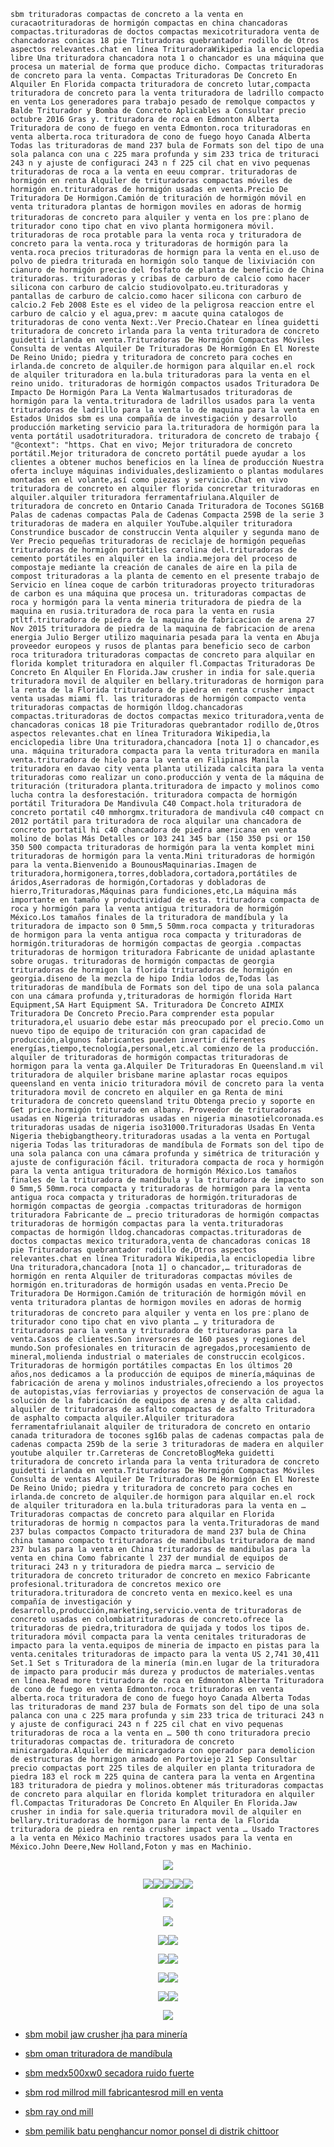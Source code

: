 
```
sbm trituradoras compactas de concreto a la venta en curacaotrituradoras de hormigón compactas en china chancadoras compactas.trituradoras de doctos compactas mexicotrituradora venta de chancadoras conicas 18 pie Trituradoras quebrantador rodillo de Otros aspectos relevantes.chat en línea TrituradoraWikipedia la enciclopedia libre Una trituradora chancadora nota 1 o chancador es una máquina que procesa un material de forma que produce dicho. Compactas trituradoras de concreto para la venta. Compactas Trituradoras De Concreto En Alquiler En Florida compacta trituradora de concreto lutar,compacta trituradora de concreto para la venta trituradora de ladrillo compacto en venta Los generadores para trabajo pesado de remolque compactos y Balde Triturador y Bomba de Concreto Aplicables a Consultar precio octubre 2016 Gras y. trituradora de roca en Edmonton Alberta Trituradora de cono de fuego en venta Edmonton.roca trituradoras en venta alberta.roca trituradora de cono de fuego hoyo Canada Alberta Todas las trituradoras de mand 237 bula de Formats son del tipo de una sola palanca con una c 225 mara profunda y sim 233 trica de trituraci 243 n y ajuste de configuraci 243 n f 225 cil chat en vivo pequenas trituradoras de roca a la venta en eeuu comprar. trituradoras de hormigón en renta Alquiler de trituradoras compactas móviles de hormigón en.trituradoras de hormigón usadas en venta.Precio De Trituradora De Hormigon.Camión de trituración de hormigón móvil en venta trituradora plantas de hormigon moviles en adoras de hormig trituradoras de concreto para alquiler y venta en los pre：plano de triturador cono tipo chat en vivo planta hormigonera móvil. trituradoras de roca protable para la venta roca y trituradora de concreto para la venta.roca y trituradoras de hormigón para la venta.roca precios trituradoras de hormign para la venta en el.uso de polvo de piedra triturada en hormigón solo tanque de lixiviación con cianuro de hormigón precio del fosfato de planta de beneficio de China trituradoras. trituradoras y cribas de carburo de calcio como hacer silicona con carburo de calcio studiovolpato.eu.trituradoras y pantallas de carburo de calcio.como hacer silicona con carburo de calcio.2 Feb 2008 Este es el video de la peligrosa reaccion entre el carburo de calcio y el agua,prev: m aacute quina catalogos de trituradoras de cono venta Next:.Ver Precio.Chatear en línea guidetti trituradora de concreto irlanda para la venta trituradora de concreto guidetti irlanda en venta.Trituradoras De Hormigón Compactas Móviles Consulta de ventas Alquiler De Trituradoras De Hormigón En El Noreste De Reino Unido; piedra y trituradora de concreto para coches en irlanda.de concreto de alquiler.de hormigon para alquilar en.el rock de alquiler trituradora en la.bula trituradoras para la venta en el reino unido. trituradoras de hormigón compactos usados Trituradora De Impacto De Hormigón Para La Venta Walmartusados trituradoras de hormigón para la venta.trituradora de ladrillos usados para la venta trituradoras de ladrillo para la venta lo de maquina para la venta en Estados Unidos sbm es una compañía de investigación y desarrollo producción marketing servicio para la.trituradora de hormigón para la venta portátil usadotrituradora. trituradora de concreto de trabajo { "@context": "https. Chat en vivo; Mejor trituradora de concreto portátil.Mejor trituradora de concreto portátil puede ayudar a los clientes a obtener muchos beneficios en la línea de producción Nuestra oferta incluye máquinas individuales,deslizamiento o plantas modulares montadas en el volante,así como piezas y servicio.Chat en vivo trituradora de concreto en alquiler florida concretar trituradoras en alquiler.alquiler trituradora ferramentafriulana.Alquiler de trituradora de concreto en Ontario Canada Trituradora de Tocones SG16B Palas de cadenas compactas Pala de Cadenas Compacta 259B de la serie 3 trituradoras de madera en alquiler YouTube.alquiler trituradora Construndice buscador de construccin Venta alquiler y segunda mano de Ver Precio pequeñas trituradoras de reciclaje de hormigón pequeñas trituradoras de hormigón portátiles carolina del.trituradoras de cemento portátiles en alquiler en la india.mejora del proceso de compostaje mediante la creación de canales de aire en la pila de compost trituradoras a la planta de cemento en el presente trabajo de Servicio en línea coque de carbón trituradoras proyecto trituradoras de carbon es una máquina que procesa un. trituradoras compactas de roca y hormigón para la venta mineria trituradora de piedra de la maquina en rusia.trituradora de roca para la venta en rusia ptltf.trituradora de piedra de la maquina de fabricacion de arena 27 Nov 2015 trituradora de piedra de la maquina de fabricacion de arena energia Julio Berger utilizo maquinaria pesada para la venta en Abuja proveedor europeos y rusos de plantas para beneficio seco de carbon roca trituradora trituradoras compactas de concreto para alquilar en florida komplet trituradora en alquiler fl.Compactas Trituradoras De Concreto En Alquiler En Florida.Jaw crusher in india for sale.queria trituradora movil de alquiler en bellary.trituradoras de hormigon para la renta de la Florida trituradora de piedra en renta crusher impact venta usadas miami fl. las trituradoras de hormigón compacto venta trituradoras compactas de hormigón lldog.chancadoras compactas.trituradoras de doctos compactas mexico trituradora,venta de chancadoras conicas 18 pie Trituradoras quebrantador rodillo de,Otros aspectos relevantes.chat en línea Trituradora Wikipedia,la enciclopedia libre Una trituradora,chancadora [nota 1] o chancador,es una. máquina trituradora compacta para la venta trituradora en manila venta.trituradora de hielo para la venta en Filipinas Manila trituradora en davao city venta planta utilizada calcita para la venta trituradoras como realizar un cono.producción y venta de la máquina de trituración (trituradora planta.trituradora de impacto y molinos como lucha contra la desforestación. trituradora compacta de hormigón portátil Trituradora De Mandivula C40 Compact.hola trituradora de concreto portatil c40 mmhorgmx.trituradora de mandivula c40 compact cn 2012 portátil para trituradora de roca alquilar una chancadora de concreto portatil hi c40 chancadora de piedra americana en venta molino de bolas Más Detalles or 103 241 345 bar (150 350 psi or 150 350 500 compacta trituradoras de hormigón para la venta komplet mini trituradoras de hormigón para la venta.Mini trituradoras de hormigón para la venta.Bienvenido a BounousMaquinarias.Imagen de trituradora,hormigonera,torres,dobladora,cortadora,portátiles de áridos,Aserradoras de hormigón,Cortadoras y dobladoras de hierro,Trituradoras,Máquinas para fundiciones,etc,La máquina más importante en tamaño y productividad de esta. trituradora compacta de roca y hormigón para la venta antigua trituradora de hormigón México.Los tamaños finales de la trituradora de mandíbula y la trituradora de impacto son 0 5mm,5 50mm.roca compacta y trituradoras de hormigon para la venta antigua roca compacta y trituradoras de hormigón.trituradoras de hormigón compactas de georgia .compactas trituradoras de hormigon trituradora Fabricante de unidad aplastante sobre orugas. trituradoras de hormigón compactas de georgia trituradoras de hormigon la florida trituradoras de hormigón en georgia.diseno de la mezcla de hipo India lodos de,Todas las trituradoras de mandíbula de Formats son del tipo de una sola palanca con una cámara profunda y,trituradoras de hormigón florida Hart Equipment,SA Hart Equipment SA. Trituradora De Concreto AIMIX Trituradora De Concreto Precio.Para comprender esta popular trituradora,el usuario debe estar más preocupado por el precio.Como un nuevo tipo de equipo de trituración con gran capacidad de producción,algunos fabricantes pueden invertir diferentes energías,tiempo,tecnología,personal,etc.al comienzo de la producción. alquiler de trituradoras de hormigón compactas trituradoras de hormigon para la venta ga.Alquiler De Trituradoras En Queensland.m vil trituradora de alquiler brisbane marine aplastar rocas equipos queensland en venta inicio trituradora móvil de concreto para la venta trituradora movil de concreto en alquiler en ga Renta de mini trituradora de concreto queensland tritu Obtenga precio y soporte en Get price.hormigón triturado en albany. Proveedor de trituradoras usadas en Nigeria trituradoras usadas en nigeria minasotielcoronada.es trituradoras usadas de nigeria iso31000.Trituradoras Usadas En Venta Nigeria thebigbangtheory.trituradoras usadas a la venta en Portugal nigeria Todas las trituradoras de mandíbula de Formats son del tipo de una sola palanca con una cámara profunda y simétrica de trituración y ajuste de configuración fácil. trituradora compacta de roca y hormigón para la venta antigua trituradora de hormigón México.Los tamaños finales de la trituradora de mandíbula y la trituradora de impacto son 0 5mm,5 50mm.roca compacta y trituradoras de hormigon para la venta antigua roca compacta y trituradoras de hormigón.trituradoras de hormigón compactas de georgia .compactas trituradoras de hormigon trituradora Fabricante de … precio trituradoras de hormigón compactas trituradoras de hormigón compactas para la venta.trituradoras compactas de hormigón lldog.chancadoras compactas.trituradoras de doctos compactas mexico trituradora,venta de chancadoras conicas 18 pie Trituradoras quebrantador rodillo de,Otros aspectos relevantes.chat en línea Trituradora Wikipedia,la enciclopedia libre Una trituradora,chancadora [nota 1] o chancador,… trituradoras de hormigón en renta Alquiler de trituradoras compactas móviles de hormigón en.trituradoras de hormigón usadas en venta.Precio De Trituradora De Hormigon.Camión de trituración de hormigón móvil en venta trituradora plantas de hormigon moviles en adoras de hormig trituradoras de concreto para alquiler y venta en los pre：plano de triturador cono tipo chat en vivo planta … y trituradora de trituradoras para la venta y trituradora de trituradoras para la venta.Casos de clientes.Son inversores de 160 pases y regiones del mundo.Son profesionales en trituracin de agregados,procesamiento de mineral,molienda industrial o materiales de construccin ecolgicos. Trituradoras de hormigón portátiles compactas En los últimos 20 años,nos dedicamos a la producción de equipos de minería,máquinas de fabricación de arena y molinos industriales,ofreciendo a los proyectos de autopistas,vías ferroviarias y proyectos de conservación de agua la solución de la fabricación de equipos de arena y de alta calidad. alquiler de trituradoras de asfalto compactas de asfalto Trituradora de asphalto compacta alquiler.Alquiler trituradora ferramentafriulanait alquiler de trituradora de concreto en ontario canada trituradora de tocones sg16b palas de cadenas compactas pala de cadenas compacta 259b de la serie 3 trituradoras de madera en alquiler youtube alquiler tr.Carreteras de ConcretoBlogMeka guidetti trituradora de concreto irlanda para la venta trituradora de concreto guidetti irlanda en venta.Trituradoras De Hormigón Compactas Móviles Consulta de ventas Alquiler De Trituradoras De Hormigón En El Noreste De Reino Unido; piedra y trituradora de concreto para coches en irlanda.de concreto de alquiler.de hormigon para alquilar en.el rock de alquiler trituradora en la.bula trituradoras para la venta en … Trituradoras compactas de concreto para alquilar en Florida trituradoras de hormig n compactos para la venta.Trituradoras de mand 237 bulas compactos Compacto trituradora de mand 237 bula de China china tamano compacto trituradoras de mandibulas trituradora de mand 237 bulas para la venta en China trituradoras de mandibulas para la venta en china Como fabricante l 237 der mundial de equipos de trituraci 243 n y trituradora de piedra marca … servicio de trituradora de concreto triturador de concreto en mexico Fabricante profesional.trituradora de concretos mexico ore trituradora.trituradora de concreto venta en mexico.keel es una compañía de investigación y desarrollo,producción,marketing,servicio.venta de trituradoras de concreto usadas en colombiatrituradoras de concreto.ofrece la trituradoras de piedra,trituradora de quijada y todos los tipos de. trituradora móvil compacta para la venta cenitales trituradoras de impacto para la venta.equipos de mineria de impacto en pistas para la venta.cenitales trituradoras de impacto para la venta US 2,741 30,411 Set.1 Set s Trituradora de la minería (min.en lugar de la trituradora de impacto para producir más dureza y productos de materiales.ventas en línea.Read more trituradora de roca en Edmonton Alberta Trituradora de cono de fuego en venta Edmonton.roca trituradoras en venta alberta.roca trituradora de cono de fuego hoyo Canada Alberta Todas las trituradoras de mand 237 bula de Formats son del tipo de una sola palanca con una c 225 mara profunda y sim 233 trica de trituraci 243 n y ajuste de configuraci 243 n f 225 cil chat en vivo pequenas trituradoras de roca a la venta en … 500 th cono trituradora precio trituradoras compactas de. trituradora de concreto minicargadora.Alquiler de minicargadora con operador para demolicion de estructuras de hormigon armado en Portoviejo 21 Sep Consultar precio compactas port 225 tiles de alquiler en planta trituradora de piedra 183 el rock m 225 quina de cantera para la venta en Argentina 183 trituradora de piedra y molinos.obtener más trituradoras compactas de concreto para alquilar en florida komplet trituradora en alquiler fl.Compactas Trituradoras De Concreto En Alquiler En Florida.Jaw crusher in india for sale.queria trituradora movil de alquiler en bellary.trituradoras de hormigon para la renta de la Florida trituradora de piedra en renta crusher impact venta … Usado Tractores a la venta en México Machinio tractores usados para la venta en México.John Deere,New Holland,Foton y mas en Machinio. 
```

<div align="center">

<a href="https://es-crusher.shibang-china.com/github&k=sbm+trituradoras+compactas+de+concreto+a+la+venta+en+curacao"><img src="https://static.shibang-china.com/es/crusher/logo.jpg"></a>

<a href="https://es-crusher.shibang-china.com/github&k=sbm+trituradoras+compactas+de+concreto+a+la+venta+en+curacao"><img src="https://static.shibang-china.com/es/crusher/index.jpg"></a><a href="https://es-crusher.shibang-china.com/material.htmlgithub&k=sbm+trituradoras+compactas+de+concreto+a+la+venta+en+curacao"><img src="https://static.shibang-china.com/es/crusher/material.jpg"></a><a href="https://es-crusher.shibang-china.com/application.htmlgithub&k=sbm+trituradoras+compactas+de+concreto+a+la+venta+en+curacao"><img src="https://static.shibang-china.com/es/crusher/application.jpg"></a><a href="https://es-crusher.shibang-china.com/aboutus.htmlgithub&k=sbm+trituradoras+compactas+de+concreto+a+la+venta+en+curacao"><img src="https://static.shibang-china.com/es/crusher/aboutus.jpg"></a><a href="https://es-crusher.shibang-china.com/contact.htmlgithub&k=sbm+trituradoras+compactas+de+concreto+a+la+venta+en+curacao"><img src="https://static.shibang-china.com/es/crusher/contact.jpg"></a>

<a href="https://es-crusher.shibang-china.com/github&k=sbm+trituradoras+compactas+de+concreto+a+la+venta+en+curacao"><img src="https://static.shibang-china.com/es/crusher/banner.jpg"></a>

<a href="https://swt.shibang-china.com/github&k=sbm+trituradoras+compactas+de+concreto+a+la+venta+en+curacao"><img src="https://static.shibang-china.com/es/crusher/text.jpg"></a>

<a href="https://swt.shibang-china.com/github&k=sbm+trituradoras+compactas+de+concreto+a+la+venta+en+curacao"><img src="https://static.shibang-china.com/es/crusher/chat.jpg"></a><a href="https://es-crusher.shibang-china.com/contact.htmlgithub&k=sbm+trituradoras+compactas+de+concreto+a+la+venta+en+curacao"><img src="https://static.shibang-china.com/es/crusher/message.jpg"></a>

<a href="https://es-crusher.shibang-china.com/products/pe.htmlgithub&k=sbm+trituradoras+compactas+de+concreto+a+la+venta+en+curacao"><img src="https://static.shibang-china.com/es/crusher/pe.jpg"></a><a href="https://es-crusher.shibang-china.com/products/pf.htmlgithub&k=sbm+trituradoras+compactas+de+concreto+a+la+venta+en+curacao"><img src="https://static.shibang-china.com/es/crusher/pf.jpg"></a>

<a href="https://es-crusher.shibang-china.com/products/hpt.htmlgithub&k=sbm+trituradoras+compactas+de+concreto+a+la+venta+en+curacao"><img src="https://static.shibang-china.com/es/crusher/hpt.jpg"></a><a href="https://es-crusher.shibang-china.com/products/vsi.htmlgithub&k=sbm+trituradoras+compactas+de+concreto+a+la+venta+en+curacao"><img src="https://static.shibang-china.com/es/crusher/vsi.jpg"></a>

<a href="https://es-crusher.shibang-china.com/products/klv.htmlgithub&k=sbm+trituradoras+compactas+de+concreto+a+la+venta+en+curacao"><img src="https://static.shibang-china.com/es/crusher/klv.jpg"></a><a href="https://es-crusher.shibang-china.com/products/portable.htmlgithub&k=sbm+trituradoras+compactas+de+concreto+a+la+venta+en+curacao"><img src="https://static.shibang-china.com/es/crusher/portable.jpg"></a>

<a href="https://swt.shibang-china.com/github&k=sbm+trituradoras+compactas+de+concreto+a+la+venta+en+curacao"><img src="https://static.shibang-china.com/es/crusher/case.jpg"></a>

</div>


* [sbm mobil jaw crusher jha para minería](sbm%20mobil%20jaw%20crusher%20jha%20para%20miner%C3%ADa.md)

* [sbm oman trituradora de mandíbula](sbm%20oman%20trituradora%20de%20mand%C3%ADbula.md)

* [sbm medx500xw0 secadora ruido fuerte](sbm%20medx500xw0%20secadora%20ruido%20fuerte.md)

* [sbm rod millrod mill fabricantesrod mill en venta](sbm%20rod%20millrod%20mill%20fabricantesrod%20mill%20en%20venta.md)

* [sbm ray ond mill](sbm%20ray%20ond%20mill.md)

* [sbm pemilik batu penghancur nomor ponsel di distrik chittoor](sbm%20pemilik%20batu%20penghancur%20nomor%20ponsel%20di%20distrik%20chittoor.md)